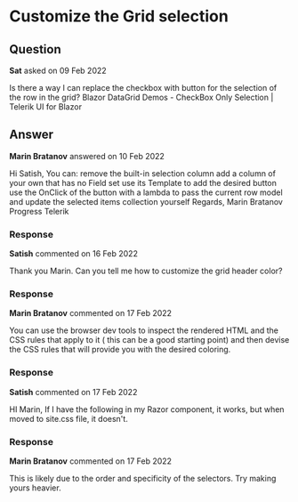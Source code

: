 # Customize the Grid selection

## Question

**Sat** asked on 09 Feb 2022

Is there a way I can replace the checkbox with button for the selection of the row in the grid? Blazor DataGrid Demos - CheckBox Only Selection | Telerik UI for Blazor

## Answer

**Marin Bratanov** answered on 10 Feb 2022

Hi Satish, You can: remove the built-in selection column add a column of your own that has no Field set use its Template to add the desired button use the OnClick of the button with a lambda to pass the current row model and update the selected items collection yourself Regards, Marin Bratanov Progress Telerik

### Response

**Satish** commented on 16 Feb 2022

Thank you Marin. Can you tell me how to customize the grid header color?

### Response

**Marin Bratanov** commented on 17 Feb 2022

You can use the browser dev tools to inspect the rendered HTML and the CSS rules that apply to it ( this can be a good starting point) and then devise the CSS rules that will provide you with the desired coloring.

### Response

**Satish** commented on 17 Feb 2022

HI Marin, If I have the following in my Razor component, it works, but when moved to site.css file, it doesn't. <style>.k-grid-header { background:red;
} </style>

### Response

**Marin Bratanov** commented on 17 Feb 2022

This is likely due to the order and specificity of the selectors. Try making yours heavier.

